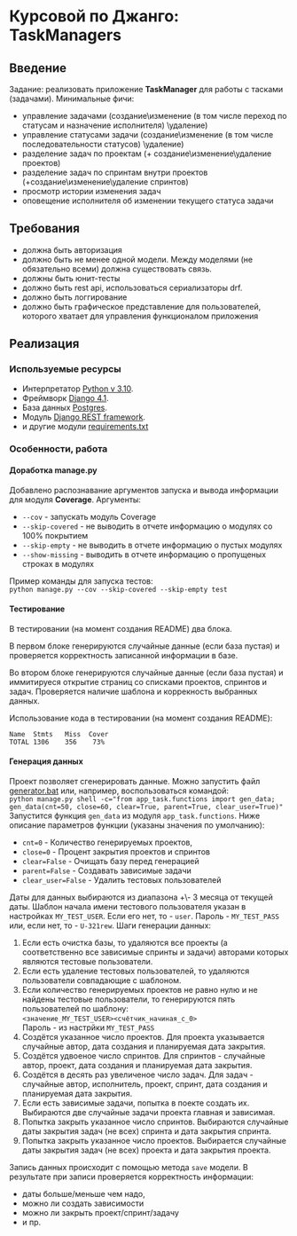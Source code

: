 # Курсовой по Джанго: TaskManagers

## Введение

Задание: реализовать приложение **TaskManager** для работы с тасками (задачами). Минимальные фичи:

- управление задачами (создание\изменение (в том числе переход по статусам и назначение исполнителя) \удаление)
- управление статусами задачи (создание\изменение (в том числе последовательности статусов) \удаление)
- разделение задач по проектам (+ создание\изменение\удаление проектов)
- разделение задач по спринтам внутри проектов (+создание\изменение\удаление спринтов)
- просмотр истории изменения задач
- оповещение исполнителя об изменении текущего статуса задачи

## Требования

- должна быть авторизация
- должно быть не менее одной модели. Между моделями (не обязательно
всеми) должна существовать связь.
- должны быть юнит-тесты
- должно быть rest api, использоваться сериализаторы drf.
- должно быть логгирование
- должно быть графическое представление для пользователей, которого хватает для управления функционалом приложения

## Реализация

### Используемые ресурсы

- Интерпретатор [Python v 3.10](https://www.python.org/).
- Фреймворк [Django 4.1](https://www.djangoproject.com/).
- База данных [Postgres](https://).
- Модуль [Django REST framework](https://www.django-rest-framework.org/).
- и другие модули [requirements.txt](requirements.txt)

### Особенности, работа

#### Доработка manage.py

Добавлено распознавание аргументов запуска и вывода информации для модуля **Coverage**. Аргументы:

- `--cov` - запускать модуль Coverage
- `--skip-covered` - не выводить в отчете информацию о модулях со 100% покрытием
- `--skip-empty` - не выводить в отчете информацию о пустых модулях
- `--show-missing` - выводить в отчете информацию о пропущеных строках в модулях

Пример команды для запуска тестов:  
`python manage.py --cov --skip-covered --skip-empty test`

#### Тестирование

В тестировании (на момент создания README) два блока.

В первом блоке генерируются случайные данные (если база пустая) и проверяется корректность записанной информации в базе.

Во втором блоке генерируются случайные данные (если база пустая) и иммитируеся открытие страниц со списками проектов, спринтов и задач. Проверяется наличие шаблона и коррекность выбранных данных.

Использование кода в тестировании (на момент создания README):

```text
Name  Stmts   Miss  Cover  
TOTAL 1306    356    73%
```

#### Генерация данных

Проект позволяет сгенерировать данные. Можно запустить файл [generator.bat](generator.bat) или, например, воспользоваться командой:  
`python manage.py shell -c="from app_task.functions import gen_data; gen_data(cnt=50, close=60, clear=True, parent=True, clear_user=True)"`  
Запустится функция `gen_data` из модуля `app_task.functions`. Ниже описание параметров функции (указаны значения по умолчанию):

- `cnt=0` - Количество генерируемых проектов,
- `close=0` - Процент закрытия проектов и спринтов
- `clear=False` - Очищать базу перед генерацией
- `parent=False` - Создавать зависимые задачи
- `clear_user=False` - Удалить тестовых пользователей

Даты для данных выбираются из диапазона +\\- 3 месяца от текущей даты. Шаблон начала имени тестового пользователя указан в настройках `MY_TEST_USER`. Если его нет, то - `user`. Пароль - `MY_TEST_PASS` или, если нет, то - `U-321rew`. Шаги генерации данных:

1. Если есть очистка базы, то удаляются все проекты (а соответственно все зависимые спринты и задачи) авторами которых являются тестовые пользователи.
1. Если есть удаление тестовых пользователей, то удаляются пользователи совпадающие с шаблоном.
1. Если количество генерируемых проектов не равно нулю и не найдены тестовые пользователи, то генерируются пять пользователей по шаблону:  
`<значение_MY_TEST_USER><счётчик_начиная_с_0>`  
Пароль - из настрйки `MY_TEST_PASS`
1. Создётся указанное число проектов. Для проекта указывается случайные автор, дата создания и планируемая дата закрытия.  
1. Создётся удвоеное число спринтов. Для спринтов - случайные автор, проект, дата создания и планируемая дата закрытия.  
1. Создётся в десять раз увеличеное число задач. Для задач - случайные автор, исполнитель, проект, спринт, дата создания и планируемая дата закрытия.
1. Если есть зависимые задачи, попытка в поекте создать их. Выбираются две случайные задачи проекта главная и зависимая.
1. Попытка закрыть указанное число спринтов. Выбираются случайные даты закрытия задач (не всех) спринта и дата закрытия спринта.  
1. Попытка закрыть указанное число проектов. Выбирается случайные даты закрытия задач (не всех) проекта и дата закрытия проекта.

Запись данных происходит с помощью метода `save` модели. В результате при записи проверяется корректность информации:

- даты больше/меньше чем надо,
- можно ли создать зависимости
- можно ли закрыть проект/спринт/задачу
- и пр.

